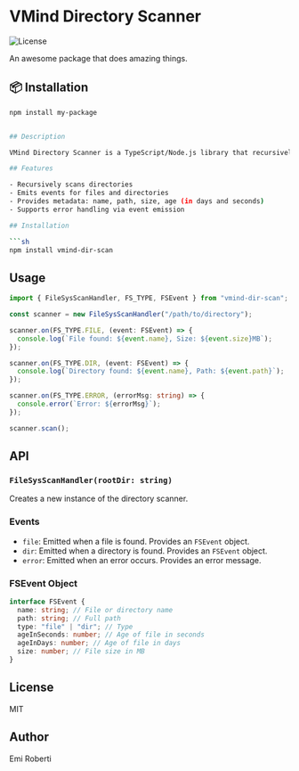 # VMind Directory Scanner

![License](https://img.shields.io/npm/l/my-package)

An awesome package that does amazing things.

## 📦 Installation

````sh
npm install my-package


## Description

VMind Directory Scanner is a TypeScript/Node.js library that recursively scans a given directory, listing all files and directories while providing metadata such as name, path, size, and age. The library emits events for each file and directory found, allowing real-time processing.

## Features

- Recursively scans directories
- Emits events for files and directories
- Provides metadata: name, path, size, age (in days and seconds)
- Supports error handling via event emission

## Installation

```sh
npm install vmind-dir-scan
````

## Usage

```ts
import { FileSysScanHandler, FS_TYPE, FSEvent } from "vmind-dir-scan";

const scanner = new FileSysScanHandler("/path/to/directory");

scanner.on(FS_TYPE.FILE, (event: FSEvent) => {
  console.log(`File found: ${event.name}, Size: ${event.size}MB`);
});

scanner.on(FS_TYPE.DIR, (event: FSEvent) => {
  console.log(`Directory found: ${event.name}, Path: ${event.path}`);
});

scanner.on(FS_TYPE.ERROR, (errorMsg: string) => {
  console.error(`Error: ${errorMsg}`);
});

scanner.scan();
```

## API

### `FileSysScanHandler(rootDir: string)`

Creates a new instance of the directory scanner.

### Events

- `file`: Emitted when a file is found. Provides an `FSEvent` object.
- `dir`: Emitted when a directory is found. Provides an `FSEvent` object.
- `error`: Emitted when an error occurs. Provides an error message.

### FSEvent Object

```ts
interface FSEvent {
  name: string; // File or directory name
  path: string; // Full path
  type: "file" | "dir"; // Type
  ageInSeconds: number; // Age of file in seconds
  ageInDays: number; // Age of file in days
  size: number; // File size in MB
}
```

## License

MIT

## Author

Emi Roberti
